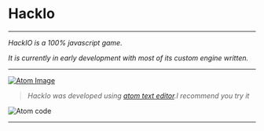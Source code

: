 # HackIo
---
_HackIO is a 100% javascript game._


_It is currently in early development with most of its custom engine written._


---

[![Atom Image](https://github-atom-io-herokuapp-com.global.ssl.fastly.net/assets/logo-4e073dbd4c0ce67ece1b30a6b31253b9.png)](https://atom.io)
> _HackIo was developed using [atom text editor](https://atom.io).I recommend you try it_


![Atom code](https://github-atom-io-herokuapp-com.global.ssl.fastly.net/assets/screenshot-main-04d5696e786a54803aa385acbc7c9ba3.png)

---
